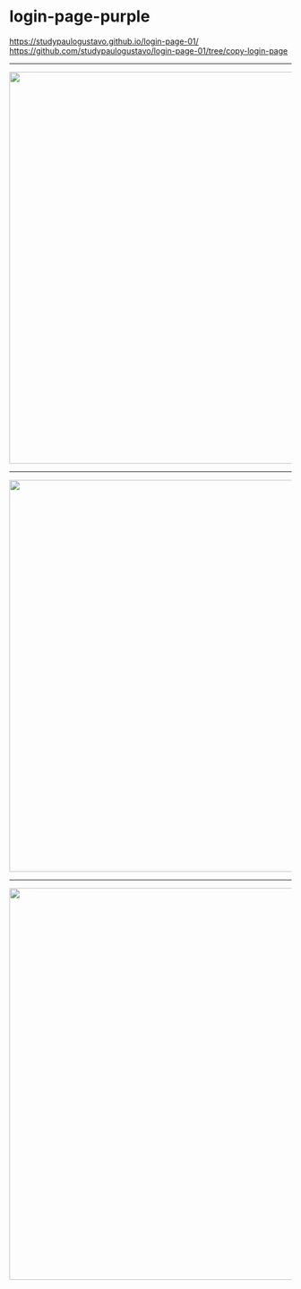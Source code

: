 # login-page-purple
https://studypaulogustavo.github.io/login-page-01/
<br>
https://github.com/studypaulogustavo/login-page-01/tree/copy-login-page
<hr>
   <div align="center">
        <img src="https://github.com/studypaulogustavo/login-page-01/assets/141532372/ab3bb0e3-f25b-46ee-ad12-a430959b708e" width="700px" />
    </div>
<hr>
<div align="center">
        <img src="https://github-production-user-asset-6210df.s3.amazonaws.com/141532372/263206983-f1d5243e-6503-4303-924d-d9851307aaec.png" width="700px" />
    </div>
<hr>
  <div align="center">
        <img src="https://github-production-user-asset-6210df.s3.amazonaws.com/141532372/263206992-7b04ee9c-56ba-49f6-8572-ab4d1a46f15b.png" width="700px" />
    </div>
